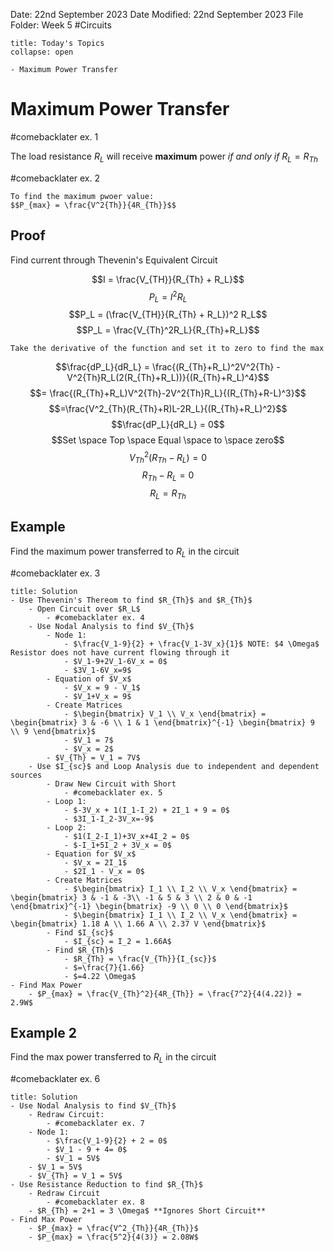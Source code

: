 Date: 22nd September 2023
Date Modified: 22nd September 2023
File Folder: Week 5
#Circuits

```ad-abstract
title: Today's Topics
collapse: open

- Maximum Power Transfer

```

# Maximum Power Transfer

#comebacklater ex. 1

The load resistance $R_L$ will receive **maximum** power *if and only if* $R_L = R_{Th}$

#comebacklater ex. 2

```ad-important
To find the maximum pwoer value:
$$P_{max} = \frac{V^2{Th}}{4R_{Th}}$$
```

## Proof

Find current through Thevenin's Equivalent Circuit

$$I = \frac{V_{TH}}{R_{Th} + R_L}$$
$$P_L = I^2R_L$$
$$P_L = (\frac{V_{TH}}{R_{Th} + R_L})^2 R_L$$
$$P_L = \frac{V_{Th}^2R_L}{R_{Th}+R_L}$$

```ad-important
Take the derivative of the function and set it to zero to find the max
```

$$\frac{dP_L}{dR_L} = \frac{(R_{Th}+R_L)^2V^2{Th} - V^2{Th}R_L(2(R_{Th}+R_L))}{(R_{Th}+R_L)^4}$$
$$= \frac{(R_{Th}+R_L)V^2{Th}-2V^2{Th}R_L}{(R_{Th}+R-L)^3}$$
$$=\frac{V^2_{Th}(R_{Th}+R)L-2R_L}{(R_{Th}+R_L)^2}$$
$$\frac{dP_L}{dR_L} = 0$$
$$Set \space Top \space Equal \space to \space zero$$
$$V^2_{Th}(R_{Th}-R_L) = 0$$
$$R_{Th} - R_L = 0$$
$$R_L = R_{Th}$$

## Example

Find the maximum power transferred to $R_L$ in the circuit

#comebacklater ex. 3

```ad-check
title: Solution
- Use Thevenin's Thereom to find $R_{Th}$ and $R_{Th}$
	- Open Circuit over $R_L$
		- #comebacklater ex. 4
	- Use Nodal Analysis to find $V_{Th}$
		- Node 1:
			- $\frac{V_1-9}{2} + \frac{V_1-3V_x}{1}$ NOTE: $4 \Omega$ Resistor does not have current flowing through it
			- $V_1-9+2V_1-6V_x = 0$
			- $3V_1-6V_x=9$
		- Equation of $V_x$
			- $V_x = 9 - V_1$
			- $V_1+V_x = 9$
		- Create Matrices
			- $\begin{bmatrix} V_1 \\ V_x \end{bmatrix} = \begin{bmatrix} 3 & -6 \\ 1 & 1 \end{bmatrix}^{-1} \begin{bmatrix} 9 \\ 9 \end{bmatrix}$
			- $V_1 = 7$
			- $V_x = 2$
		- $V_{Th} = V_1 = 7V$
	- Use $I_{sc}$ and Loop Analysis due to independent and dependent sources
		- Draw New Circuit with Short 
			- #comebacklater ex. 5
		- Loop 1:
			- $-3V_x + 1(I_1-I_2) + 2I_1 + 9 = 0$
			- $3I_1-I_2-3V_x=-9$
		- Loop 2:
			- $1(I_2-I_1)+3V_x+4I_2 = 0$
			- $-I_1+5I_2 + 3V_x = 0$
		- Equation for $V_x$
			- $V_x = 2I_1$
			- $2I_1 - V_x = 0$
		- Create Matrices
			- $\begin{bmatrix} I_1 \\ I_2 \\ V_x \end{bmatrix} = \begin{bmatrix} 3 & -1 & -3\\ -1 & 5 & 3 \\ 2 & 0 & -1 \end{bmatrix}^{-1} \begin{bmatrix} -9 \\ 0 \\ 0 \end{bmatrix}$
			- $\begin{bmatrix} I_1 \\ I_2 \\ V_x \end{bmatrix} = \begin{bmatrix} 1.18 A \\ 1.66 A \\ 2.37 V \end{bmatrix}$
		- Find $I_{sc}$
			- $I_{sc} = I_2 = 1.66A$
		- Find $R_{Th}$
			- $R_{Th} = \frac{V_{Th}}{I_{sc}}$
			- $=\frac{7}{1.66}
			- $=4.22 \Omega$
- Find Max Power
	- $P_{max} = \frac{V_{Th}^2}{4R_{Th}} = \frac{7^2}{4(4.22)} = 2.9W$ 
```

## Example 2 

Find the max power transferred to $R_L$ in the circuit

#comebacklater ex. 6

```ad-check
title: Solution
- Use Nodal Analysis to find $V_{Th}$
	- Redraw Circuit:
		- #comebacklater ex. 7
	- Node 1:
		- $\frac{V_1-9}{2} + 2 = 0$
		- $V_1 - 9 + 4= 0$
		- $V_1 = 5V$
	- $V_1 = 5V$
	- $V_{Th} = V_1 = 5V$
- Use Resistance Reduction to find $R_{Th}$
	- Redraw Circuit
		- #comebacklater ex. 8
	- $R_{Th} = 2+1 = 3 \Omega$ **Ignores Short Circuit**
- Find Max Power
	- $P_{max} = \frac{V^2_{Th}}{4R_{Th}}$
	- $P_{max} = \frac{5^2}{4(3)} = 2.08W$
```

	

